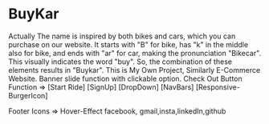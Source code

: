 # BuyKar
Actually The name is inspired by both bikes and cars, which you can purchase on our website. It starts with "B" for bike, has "k" in the middle also for bike, and ends with "ar" for car, making the pronunciation "Bikecar". This visually indicates the word "buy". So, the combination of these elements results in "Buykar".
This is My Own Project, Similarly E-Commerce Website.
Banner slide function with clickable option.
Check Out Button Function => [Start Ride] [SignUp] [DropDown] [NavBars] [Responsive-BurgerIcon]

Footer Icons => Hover-Effect facebook, gmail,insta,linkedIn,github
